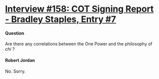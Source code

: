 # [Interview #158: COT Signing Report - Bradley Staples, Entry #7](https://www.theoryland.com/intvmain.php?i=158#7)

#### Question

Are there any correlations between the One Power and the philosophy of
*chi*
?

#### Robert Jordan

No. Sorry.

